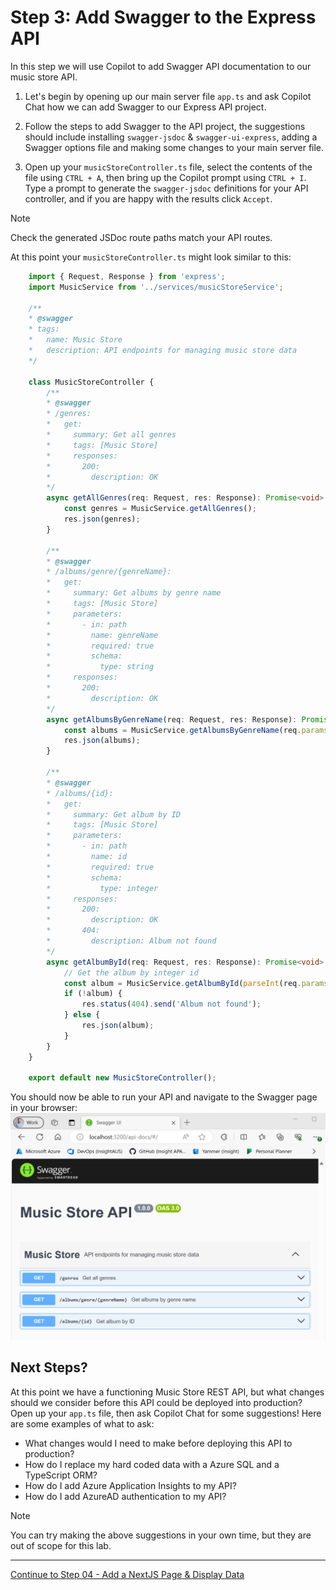 # Step 3: Add Swagger to the Express API

In this step we will use Copilot to add Swagger API documentation to our music store API.

1. Let's begin by opening up our main server file `app.ts` and ask Copilot Chat how we can add Swagger to our Express API project.

2. Follow the steps to add Swagger to the API project, the suggestions should include installing `swagger-jsdoc` & `swagger-ui-express`, adding a Swagger options file and making some changes to your main server file.

3. Open up your `musicStoreController.ts` file, select the contents of the file using `CTRL + A`, then bring up the Copilot prompt using `CTRL + I`. Type a prompt to generate the `swagger-jsdoc` definitions for your API controller, and if you are happy with the results click `Accept`.

> [!NOTE]
> Check the generated JSDoc route paths match your API routes.

At this point your `musicStoreController.ts` might look similar to this:
```TypeScript
    import { Request, Response } from 'express';
    import MusicService from '../services/musicStoreService';

    /**
    * @swagger
    * tags:
    *   name: Music Store
    *   description: API endpoints for managing music store data
    */

    class MusicStoreController {
        /**
        * @swagger
        * /genres:
        *   get:
        *     summary: Get all genres
        *     tags: [Music Store]
        *     responses:
        *       200:
        *         description: OK
        */
        async getAllGenres(req: Request, res: Response): Promise<void> {
            const genres = MusicService.getAllGenres();
            res.json(genres);
        }

        /**
        * @swagger
        * /albums/genre/{genreName}:
        *   get:
        *     summary: Get albums by genre name
        *     tags: [Music Store]
        *     parameters:
        *       - in: path
        *         name: genreName
        *         required: true
        *         schema:
        *           type: string
        *     responses:
        *       200:
        *         description: OK
        */
        async getAlbumsByGenreName(req: Request, res: Response): Promise<void> {
            const albums = MusicService.getAlbumsByGenreName(req.params.genreName);
            res.json(albums);
        }

        /**
        * @swagger
        * /albums/{id}:
        *   get:
        *     summary: Get album by ID
        *     tags: [Music Store]
        *     parameters:
        *       - in: path
        *         name: id
        *         required: true
        *         schema:
        *           type: integer
        *     responses:
        *       200:
        *         description: OK
        *       404:
        *         description: Album not found
        */
        async getAlbumById(req: Request, res: Response): Promise<void> {
            // Get the album by integer id
            const album = MusicService.getAlbumById(parseInt(req.params.id));
            if (!album) {
                res.status(404).send('Album not found');
            } else {
                res.json(album);
            }
        }
    }

    export default new MusicStoreController();
```

You should now be able to run your API and navigate to the Swagger page in your browser:
![Music Store API Swagger UI](media/swagger-ui.png "Music Store API Swagger UI")

## Next Steps?
At this point we have a functioning Music Store REST API, but what changes should we consider before this API could be deployed into production? Open up your `app.ts` file, then ask Copilot Chat for some suggestions! Here are some examples of what to ask:
- What changes would I need to make before deploying this API to production?
- How do I replace my hard coded data with a Azure SQL and a TypeScript ORM? 
- How do I add Azure Application Insights to my API?
- How do I add AzureAD authentication to my API?

> [!NOTE]
> You can try making the above suggestions in your own time, but they are out of scope for this lab.

---------------
[Continue to Step 04 - Add a NextJS Page & Display Data](./04-Step04.md)